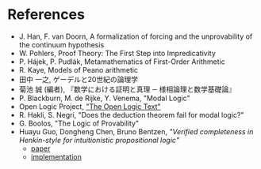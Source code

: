 # References

- J. Han, F. van Doorn, A formalization of forcing and the unprovability of the continuum hypothesis
- W. Pohlers, Proof Theory: The First Step into Impredicativity
- P. Hájek, P. Pudlák, Metamathematics of First-Order Arithmetic
- R. Kaye, Models of Peano arithmetic
- 田中 一之, ゲーデルと20世紀の論理学
- 菊池 誠 (編者), 『数学における証明と真理 ─ 様相論理と数学基礎論』
- P. Blackburn, M. de Rijke, Y. Venema, "Modal Logic"
- Open Logic Project, ["The Open Logic Text"](https://builds.openlogicproject.org/)
- R. Hakli, S. Negri, "Does the deduction theorem fail for modal logic?"
- G. Boolos, "The Logic of Provability"
- Huayu Guo, Dongheng Chen, Bruno Bentzen, _"Verified completeness in Henkin-style for intuitionistic propositional logic"_
  - [paper](https://arxiv.org/abs/2310.01916)
  - [implementation](https://github.com/bbentzen/ipl)
